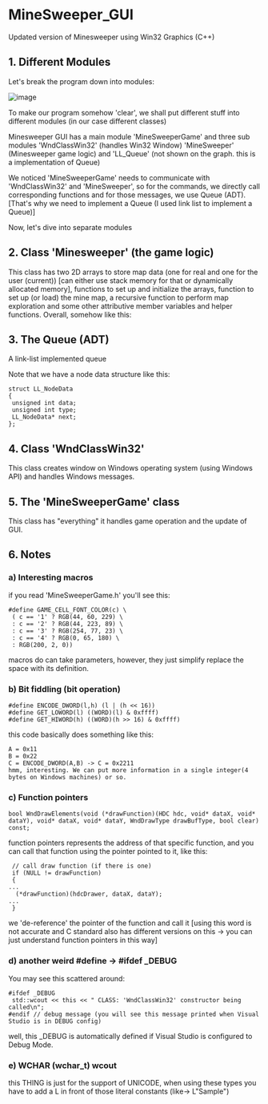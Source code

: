 # MineSweeper_GUI
Updated version of Minesweeper using Win32 Graphics (C++)

## 1. Different Modules

Let's break the program down into modules:

![image](https://github.com/user-attachments/assets/7e89564e-f110-456f-be28-36b3733b9580)

To make our program somehow 'clear', we shall put different stuff into different modules (in our case different classes)

Minesweeper GUI has a main module 'MineSweeperGame' and three sub modules 'WndClassWin32' (handles Win32 Window) 'MineSweeper' (Minesweeper game logic) and 'LL_Queue' (not shown on the graph. this is a implementation of Queue)

We noticed 'MineSweeperGame' needs to communicate with 'WndClassWin32' and 'MineSweeper', so for the commands, we directly call corresponding functions and for those messages, we use Queue (ADT). [That's why we need to implement a Queue (I used link list to implement a Queue)]

Now, let's dive into separate modules

## 2. Class 'Minesweeper' (the game logic)

This class has two 2D arrays to store map data (one for real and one for the user (current)) [can either use stack memory for that or dynamically allocated memory], functions to set up and initialize the arrays, function to set up (or load) the mine map, a recursive function to perform map exploration and some other attributive member variables and helper functions. Overall, somehow like this:

## 3. The Queue (ADT)

A link-list implemented queue

Note that we have a node data structure like this:
```
struct LL_NodeData
{
 unsigned int data;
 unsigned int type;
 LL_NodeData* next;
};
```

## 4. Class 'WndClassWin32'

This class creates window on Windows operating system (using Windows API) and handles Windows messages.

## 5. The 'MineSweeperGame' class

This class has "everything" it handles game operation and the update of GUI. 

## 6. Notes

### a) Interesting macros

if you read 'MineSweeperGame.h' you'll see this:
```
#define GAME_CELL_FONT_COLOR(c) \
 ( c == '1' ? RGB(44, 60, 229) \
 : c == '2' ? RGB(44, 223, 89) \
 : c == '3' ? RGB(254, 77, 23) \
 : c == '4' ? RGB(0, 65, 180) \
 : RGB(200, 2, 0))
```
macros do can take parameters, however, they just simplify replace the space with its definition.

### b) Bit fiddling (bit operation)

```
#define ENCODE_DWORD(l,h) (l | (h << 16))
#define GET_LOWORD(l) ((WORD)(l) & 0xffff)
#define GET_HIWORD(h) ((WORD)(h >> 16) & 0xffff)
```
this code basically does something like this:
```
A = 0x11
B = 0x22
C = ENCODE_DWORD(A,B) -> C = 0x2211
hmm, interesting. We can put more information in a single integer(4 bytes on Windows machines) or so.
```

### c) Function pointers

```
bool WndDrawElements(void (*drawFunction)(HDC hdc, void* dataX, void* dataY), void* dataX, void* dataY, WndDrawType drawBufType, bool clear) const;
```
function pointers represents the address of that specific function, and you can call that function using the pointer pointed to it, like this:
```
 // call draw function (if there is one)
 if (NULL != drawFunction)
 {
...
  (*drawFunction)(hdcDrawer, dataX, dataY);
...
 }
```
we 'de-reference' the pointer of the function and call it [using this word is not accurate and C standard also has different versions on this -> you can just understand function pointers in this way]

### d) another weird #define -> #ifdef _DEBUG

You may see this scattered around:
```
#ifdef _DEBUG
 std::wcout << this << " CLASS: 'WndClassWin32' constructor being called\n";
#endif // debug message (you will see this message printed when Visual Studio is in DEBUG config)
```
well, this _DEBUG is automatically defined if Visual Studio is configured to Debug Mode.

### e) WCHAR (wchar_t) wcout

this THING is just for the support of UNICODE, when using these types you have to add a L in front of those literal constants (like-> L"Sample")
